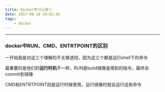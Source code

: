 ```yaml
---
title: Docker学习心得①
date: 2017-08-10 19:02:45
tags:
    - docker
---
```

***

### docker中RUN、CMD、ENTRTPOINT的区别

一开始我是对这三个理解的不太够透彻，因为这三个都是运行shell下的命令

最重要的是他们的**运行时机**不一样，RUN是bulid镜像是用到的指令，最终会commit到镜像

CMD和ENTRTPOINT则是运行时候使用，运行镜像时就会运行这些命令



